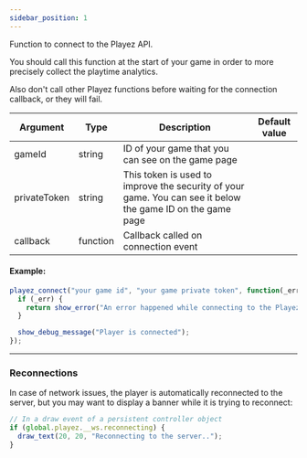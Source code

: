 ```yaml
---
sidebar_position: 1
---
```


Function to connect to the Playez API.

You should call this function at the start of your game in order to more precisely collect the playtime analytics.

Also don't call other Playez functions before waiting for the connection callback, or they will fail.

| Argument | Type | Description | Default value
| --- | --- | --- | --- |
| gameId | string | ID of your game that you can see on the game page |
| privateToken | string | This token is used to improve the security of your game. You can see it below the game ID on the game page
| callback | function | Callback called on connection event | 

#### Example:

```js
playez_connect("your game id", "your game private token", function(_err) {
  if (_err) {
    return show_error("An error happened while connecting to the Playez API");
  }

  show_debug_message("Player is connected");
});
```

---

### Reconnections

In case of network issues, the player is automatically reconnected to the server, but you may want to display a banner while it is trying to reconnect:

```js
// In a draw event of a persistent controller object
if (global.playez.__ws.reconnecting) {
  draw_text(20, 20, "Reconnecting to the server..");
}
```
